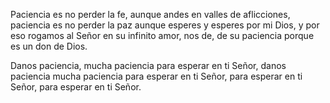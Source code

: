 Paciencia es no perder la fe, 
aunque andes en valles de aflicciones, 
paciencia es no perder la paz aunque esperes 
y esperes por mi Dios,
y por eso rogamos al Señor en su infinito amor, 
nos de, de su paciencia porque es un don de Dios.

Danos paciencia, mucha paciencia para esperar en ti Señor, 
danos paciencia mucha paciencia para esperar en ti Señor, 
para esperar en ti Señor, para esperar en ti Señor.